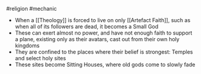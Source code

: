 #religion #mechanic 
* When a [[Theology]] is forced to live on only [[Artefact Faith]], such as when all of its followers are dead, it becomes a Small God
* These can exert almost no power, and have not enough faith to support a plane, existing only as their avatars, cast out from their own holy kingdoms
* They are confined to the places where their belief is strongest: Temples and select holy sites
* These sites become Sitting Houses, where old gods come to slowly fade